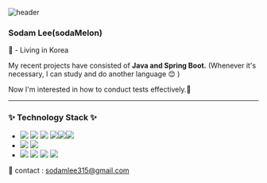 
![header](https://capsule-render.vercel.app/api?type=waving&height=200&text=Hi%20there,%20It's%20Sodam%20here&fontAlign=50&fontSize=60&fontAlignY=50&color=gradient)

### Sodam Lee(sodaMelon)
📍 - Living in Korea 

My recent projects have consisted of **Java and Spring Boot.**
(Whenever it's necessary, I can study and do another language 😊 ) 

Now I'm interested in how to conduct tests effectively.👀

---------------
#### 

<h3>✨ Technology Stack ✨</h3>

- <img src="https://img.shields.io/badge/-Java-orange"/> <img src="https://img.shields.io/badge/-SpringBoot-brightgreen"/> <img src="https://img.shields.io/badge/-JPA-brightgreen"/> <img src="https://img.shields.io/badge/-Spring Rest Docs-brightgreen"/><img src="https://img.shields.io/badge/-MySQL-navy"/><img src="https://img.shields.io/badge/-Git-black"/>    
- <img src="https://img.shields.io/badge/-HTML5-orange"/> <img src="https://img.shields.io/badge/-CSS3-BLUE"/>  
- <img src="https://img.shields.io/badge/-Python-blue"/>   <img src="https://img.shields.io/badge/-JavaScript-yellow"/> <img src="https://img.shields.io/badge/-Node.js-green"/> 
  <img src="https://img.shields.io/badge/-Express.js-green"/> 

 


📧 contact : sodamlee315@gmail.com
  
